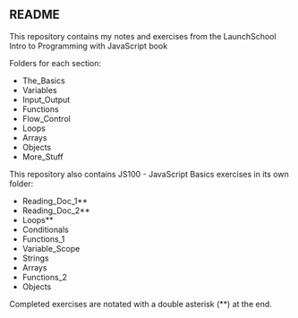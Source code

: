 ## README ##

This repository contains my notes and exercises from the LaunchSchool Intro to Programming with JavaScript book

Folders for each section:
- The_Basics
- Variables
- Input_Output
- Functions
- Flow_Control
- Loops
- Arrays
- Objects
- More_Stuff

This repository also contains JS100 - JavaScript Basics exercises in its own folder:
- Reading_Doc_1**
- Reading_Doc_2**
- Loops**
- Conditionals
- Functions_1
- Variable_Scope
- Strings
- Arrays
- Functions_2
- Objects

Completed exercises are notated with a double asterisk (**) at the end.